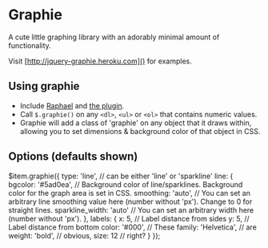# Graphie

A cute little graphing library with an adorably minimal amount of functionality.

Visit [http://jquery-graphie.heroku.com]() for examples.

## Using graphie

- Include [Raphael](http://raphaeljs.com/) and [the plugin](https://github.com/camerond/jquery-graphie/blob/master/public/javascript/jquery.graphie.js).
- Call `$.graphie()` on any `<dl>`, `<ul>` or `<ol>` that contains numeric values.
- Graphie will add a class of 'graphie' on any object that it draws within, allowing you to set dimensions & background color of that object in CSS.

## Options (defaults shown)

  $item.graphie({
    type: 'line',             // can be either 'line' or 'sparkline'
    line: {
      bgcolor: '#5ad0ea',     // Background color of line/sparklines. Background color for the graph area is set in CSS.
      smoothing: 'auto',      // You can set an arbitrary line smoothing value here (number without 'px'). Change to 0 for straight lines.
      sparkline_width: 'auto' // You can set an arbitrary width here (number without 'px'). 
    },
    labels: {
      x: 5,                   // Label distance from sides
      y: 5,                   // Label distance from bottom
      color: '#000',          // These
      family: 'Helvetica',    // are
      weight: 'bold',         // obvious,
      size: 12                // right?
    }
  });
